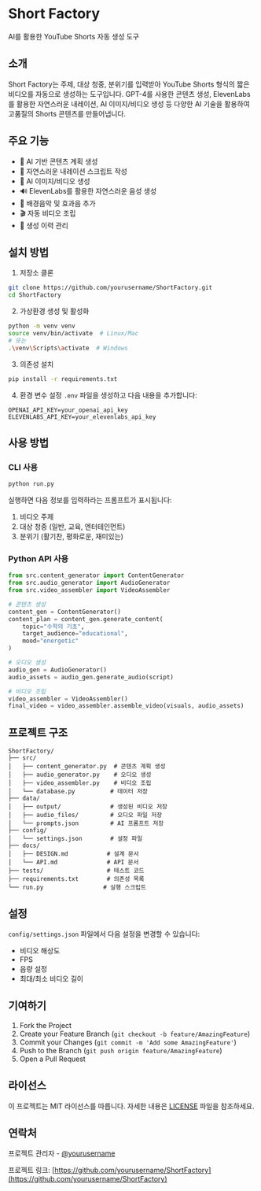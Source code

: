 # Short Factory

AI를 활용한 YouTube Shorts 자동 생성 도구

## 소개

Short Factory는 주제, 대상 청중, 분위기를 입력받아 YouTube Shorts 형식의 짧은 비디오를 자동으로 생성하는 도구입니다. 
GPT-4를 사용한 콘텐츠 생성, ElevenLabs를 활용한 자연스러운 내레이션, AI 이미지/비디오 생성 등 다양한 AI 기술을 활용하여 
고품질의 Shorts 콘텐츠를 만들어냅니다.

## 주요 기능

- 🤖 AI 기반 콘텐츠 계획 생성
- 📝 자연스러운 내레이션 스크립트 작성
- 🎨 AI 이미지/비디오 생성
- 🔊 ElevenLabs를 활용한 자연스러운 음성 생성
- 🎵 배경음악 및 효과음 추가
- 🎬 자동 비디오 조립
- 💾 생성 이력 관리

## 설치 방법

1. 저장소 클론
```bash
git clone https://github.com/yourusername/ShortFactory.git
cd ShortFactory
```

2. 가상환경 생성 및 활성화
```bash
python -m venv venv
source venv/bin/activate  # Linux/Mac
# 또는
.\venv\Scripts\activate  # Windows
```

3. 의존성 설치
```bash
pip install -r requirements.txt
```

4. 환경 변수 설정
`.env` 파일을 생성하고 다음 내용을 추가합니다:
```
OPENAI_API_KEY=your_openai_api_key
ELEVENLABS_API_KEY=your_elevenlabs_api_key
```

## 사용 방법

### CLI 사용

```bash
python run.py
```

실행하면 다음 정보를 입력하라는 프롬프트가 표시됩니다:
1. 비디오 주제
2. 대상 청중 (일반, 교육, 엔터테인먼트)
3. 분위기 (활기찬, 평화로운, 재미있는)

### Python API 사용

```python
from src.content_generator import ContentGenerator
from src.audio_generator import AudioGenerator
from src.video_assembler import VideoAssembler

# 콘텐츠 생성
content_gen = ContentGenerator()
content_plan = content_gen.generate_content(
    topic="수학의 기초",
    target_audience="educational",
    mood="energetic"
)

# 오디오 생성
audio_gen = AudioGenerator()
audio_assets = audio_gen.generate_audio(script)

# 비디오 조립
video_assembler = VideoAssembler()
final_video = video_assembler.assemble_video(visuals, audio_assets)
```

## 프로젝트 구조

```
ShortFactory/
├── src/
│   ├── content_generator.py  # 콘텐츠 계획 생성
│   ├── audio_generator.py    # 오디오 생성
│   ├── video_assembler.py    # 비디오 조립
│   └── database.py          # 데이터 저장
├── data/
│   ├── output/              # 생성된 비디오 저장
│   ├── audio_files/         # 오디오 파일 저장
│   └── prompts.json         # AI 프롬프트 저장
├── config/
│   └── settings.json        # 설정 파일
├── docs/
│   ├── DESIGN.md           # 설계 문서
│   └── API.md              # API 문서
├── tests/                  # 테스트 코드
├── requirements.txt        # 의존성 목록
└── run.py                 # 실행 스크립트
```

## 설정

`config/settings.json` 파일에서 다음 설정을 변경할 수 있습니다:

- 비디오 해상도
- FPS
- 음량 설정
- 최대/최소 비디오 길이

## 기여하기

1. Fork the Project
2. Create your Feature Branch (`git checkout -b feature/AmazingFeature`)
3. Commit your Changes (`git commit -m 'Add some AmazingFeature'`)
4. Push to the Branch (`git push origin feature/AmazingFeature`)
5. Open a Pull Request

## 라이선스

이 프로젝트는 MIT 라이선스를 따릅니다. 자세한 내용은 [LICENSE](LICENSE) 파일을 참조하세요.

## 연락처

프로젝트 관리자 - [@yourusername](https://github.com/yourusername)

프로젝트 링크: [https://github.com/yourusername/ShortFactory](https://github.com/yourusername/ShortFactory) 